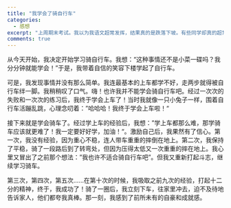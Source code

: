 ```yaml
---
title: "我学会了骑自行车"
categories:
  - 感想
excerpt: "上周期末考试。我以为我语文超常发挥，结果真的是跌落下坡。有些同学却真的超常发挥了，呃……登上了顶峰。"
comments: true
---
```

从今天开始，我决定开始学习骑自行车。我想：“这种事情还不是小菜一碟吗？我分分钟就能学会！”于是，我带着自信的笑容下楼学起了自行车。

可是，我发现事情并没有那么简单。我连最基本的上车都学不好，走两步就得被自行车绊一脚。我稍稍叹了口气。嗨！也许我并不能学会骑自行车吧。经过一次次的失败和一次次的练习后，我终于学会上车了！当时我就像一只小兔子一样，围着自行车活蹦乱跳，心理念叨着：”哈哈哈！我终于学会上车啦！“

接下来就是学会骑车了。经过学上车的经验后，我想：”学上车都那么难，那学骑车应该就更难了！我一定要好好学，加油！“。激励自己后，我果然有了信心。第一次，我没有经验，因为重心不稳，连人带车重重的摔倒在地上。第二次，我保持了平稳，骑了一段路后到了转弯处，但因为压得太低又一次重重的摔在地上。我心里又冒出了之前那个想法：”我也许不适合骑自行车吧”。但我又重新打起斗志，继续学习骑车。

第三次，第四次，第五次......在第十次的时候，我吸取之前九次的经验，打起十二分的精神，终于，我成功了！骑了一圈后，我立刻下车，往家里冲去，迫不及待地告诉家人，他们都夸我真棒。那一刻，我感到了前所未有的自豪和成就感。
